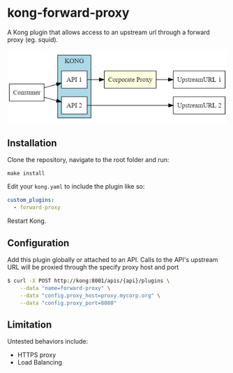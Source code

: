 # kong-forward-proxy

A Kong plugin that allows access to an upstream url through a forward proxy (eg. squid).

![---](kong-forward-proxy.png?raw=true)

## Installation
Clone the repository, navigate to the root folder and run:
```
make install
```

Edit your ```kong.yaml``` to include the plugin like so:
```yaml
custom_plugins:
  - forward-proxy
```

Restart Kong.

## Configuration
Add this plugin globally or attached to an API.
Calls to the API's upstream URL will be proxied through the specify proxy host and port

```bash
$ curl -X POST http://kong:8001/apis/{api}/plugins \
    --data "name=forward-proxy" \
    --data "config.proxy_host=proxy.mycorp.org" \
    --data "config.proxy_port=8080"
```

## Limitation
Untested behaviors include:
- HTTPS proxy
- Load Balancing
